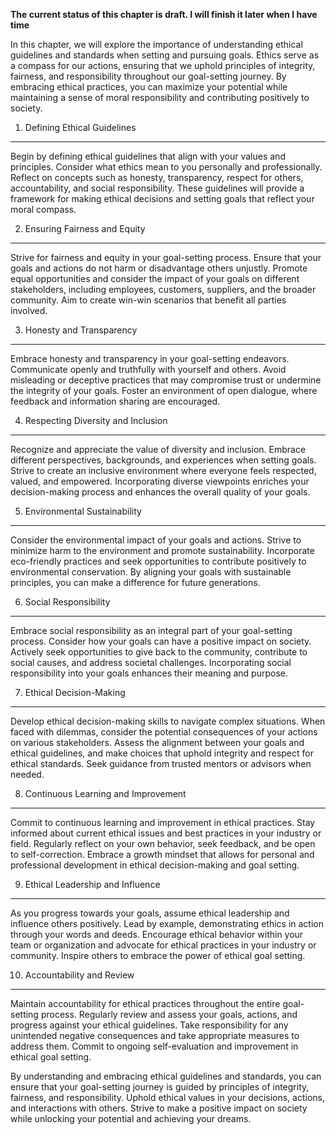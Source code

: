 **The current status of this chapter is draft. I will finish it later when I have time**

In this chapter, we will explore the importance of understanding ethical guidelines and standards when setting and pursuing goals. Ethics serve as a compass for our actions, ensuring that we uphold principles of integrity, fairness, and responsibility throughout our goal-setting journey. By embracing ethical practices, you can maximize your potential while maintaining a sense of moral responsibility and contributing positively to society.

1. Defining Ethical Guidelines
------------------------------

Begin by defining ethical guidelines that align with your values and principles. Consider what ethics mean to you personally and professionally. Reflect on concepts such as honesty, transparency, respect for others, accountability, and social responsibility. These guidelines will provide a framework for making ethical decisions and setting goals that reflect your moral compass.

2. Ensuring Fairness and Equity
-------------------------------

Strive for fairness and equity in your goal-setting process. Ensure that your goals and actions do not harm or disadvantage others unjustly. Promote equal opportunities and consider the impact of your goals on different stakeholders, including employees, customers, suppliers, and the broader community. Aim to create win-win scenarios that benefit all parties involved.

3. Honesty and Transparency
---------------------------

Embrace honesty and transparency in your goal-setting endeavors. Communicate openly and truthfully with yourself and others. Avoid misleading or deceptive practices that may compromise trust or undermine the integrity of your goals. Foster an environment of open dialogue, where feedback and information sharing are encouraged.

4. Respecting Diversity and Inclusion
-------------------------------------

Recognize and appreciate the value of diversity and inclusion. Embrace different perspectives, backgrounds, and experiences when setting goals. Strive to create an inclusive environment where everyone feels respected, valued, and empowered. Incorporating diverse viewpoints enriches your decision-making process and enhances the overall quality of your goals.

5. Environmental Sustainability
-------------------------------

Consider the environmental impact of your goals and actions. Strive to minimize harm to the environment and promote sustainability. Incorporate eco-friendly practices and seek opportunities to contribute positively to environmental conservation. By aligning your goals with sustainable principles, you can make a difference for future generations.

6. Social Responsibility
------------------------

Embrace social responsibility as an integral part of your goal-setting process. Consider how your goals can have a positive impact on society. Actively seek opportunities to give back to the community, contribute to social causes, and address societal challenges. Incorporating social responsibility into your goals enhances their meaning and purpose.

7. Ethical Decision-Making
--------------------------

Develop ethical decision-making skills to navigate complex situations. When faced with dilemmas, consider the potential consequences of your actions on various stakeholders. Assess the alignment between your goals and ethical guidelines, and make choices that uphold integrity and respect for ethical standards. Seek guidance from trusted mentors or advisors when needed.

8. Continuous Learning and Improvement
--------------------------------------

Commit to continuous learning and improvement in ethical practices. Stay informed about current ethical issues and best practices in your industry or field. Regularly reflect on your own behavior, seek feedback, and be open to self-correction. Embrace a growth mindset that allows for personal and professional development in ethical decision-making and goal setting.

9. Ethical Leadership and Influence
-----------------------------------

As you progress towards your goals, assume ethical leadership and influence others positively. Lead by example, demonstrating ethics in action through your words and deeds. Encourage ethical behavior within your team or organization and advocate for ethical practices in your industry or community. Inspire others to embrace the power of ethical goal setting.

10. Accountability and Review
-----------------------------

Maintain accountability for ethical practices throughout the entire goal-setting process. Regularly review and assess your goals, actions, and progress against your ethical guidelines. Take responsibility for any unintended negative consequences and take appropriate measures to address them. Commit to ongoing self-evaluation and improvement in ethical goal setting.

By understanding and embracing ethical guidelines and standards, you can ensure that your goal-setting journey is guided by principles of integrity, fairness, and responsibility. Uphold ethical values in your decisions, actions, and interactions with others. Strive to make a positive impact on society while unlocking your potential and achieving your dreams.
